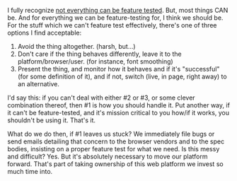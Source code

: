 I fully recognize [not everything can be feature tested](https://github.com/Modernizr/Modernizr/wiki/Undetectables). But, most things CAN be. And for everything we can be feature-testing for, I think we should be. For the stuff which we can't feature test effectively, there's one of three options I find acceptable:

1. Avoid the thing altogether. (harsh, but...)
2. Don't care if the thing behaves differently, leave it to the platform/browser/user. (for instance, font smoothing)
3. Present the thing, and monitor how it behaves and if it's "successful" (for some definition of it), and if not, switch (live, in page, right away) to an alternative.

I'd say this: if you can't deal with either #2 or #3, or some clever combination thereof, then #1 is how you should handle it. Put another way, if it can't be feature-tested, and it's mission critical to you how/if it works, you shouldn't be using it. That's it.

What do we do then, if #1 leaves us stuck? We immediately file bugs or send emails detailing that concern to the browser vendors and to the spec bodies, insisting on a proper feature test for what we need. Is this messy and difficult? Yes. But it's absolutely necessary to move our platform forward. That's part of taking ownership of this web platform we invest so much time into.
